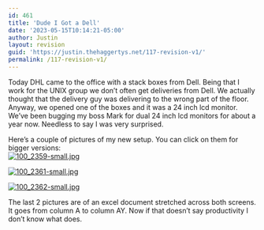 ```yaml
---
id: 461
title: 'Dude I Got a Dell'
date: '2023-05-15T10:14:21-05:00'
author: Justin
layout: revision
guid: 'https://justin.thehaggertys.net/117-revision-v1/'
permalink: /117-revision-v1/
---
```


Today DHL came to the office with a stack boxes from Dell. Being that I work for the UNIX group we don’t often get deliveries from Dell. We actually thought that the delivery guy was delivering to the wrong part of the floor. Anyway, we opened one of the boxes and it was a 24 inch lcd monitor. We’ve been bugging my boss Mark for dual 24 inch lcd monitors for about a year now. Needless to say I was very surprised.

Here’s a couple of pictures of my new setup. You can click on them for bigger versions:  
[![100_2359-small.jpg](https://justin.thehaggertys.net/wp-content/uploads/2007/04/100_2359-small.jpg)](https://justin.thehaggertys.net/wp-content/uploads/2007/04/100_2359.JPG "100_2359-small.jpg")

[![100_2361-small.jpg](https://justin.thehaggertys.net/wp-content/uploads/2007/04/100_2361-small.jpg)](https://justin.thehaggertys.net/wp-content/uploads/2007/04/100_2361.JPG "100_2361-small.jpg")

[![100_2362-small.jpg](https://justin.thehaggertys.net/wp-content/uploads/2007/04/100_2362-small.jpg)](https://justin.thehaggertys.net/wp-content/uploads/2007/04/100_2362.JPG "100_2362-small.jpg")

The last 2 pictures are of an excel document stretched across both screens. It goes from column A to column AY. Now if that doesn’t say productivity I don’t know what does.